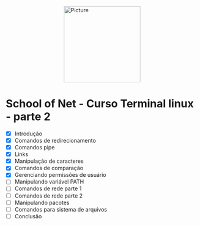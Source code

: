 <img src="https://sonassets.s3.amazonaws.com/img/logo-top.png" 
        alt="Picture" 
        width="200" 
        style="display: block; margin: 0 auto" />

# School of Net - Curso Terminal linux - parte 2


- [x] Introdução
- [x] Comandos de redirecionamento
- [x] Comandos pipe
- [x] Links
- [x] Manipulação de caracteres
- [x] Comandos de comparação
- [x] Gerenciando permissões de usuário
- [ ] Manipulando variável PATH
- [ ] Comandos de rede parte 1
- [ ] Comandos de rede parte 2
- [ ] Manipulando pacotes
- [ ] Comandos para sistema de arquivos
- [ ] Conclusão